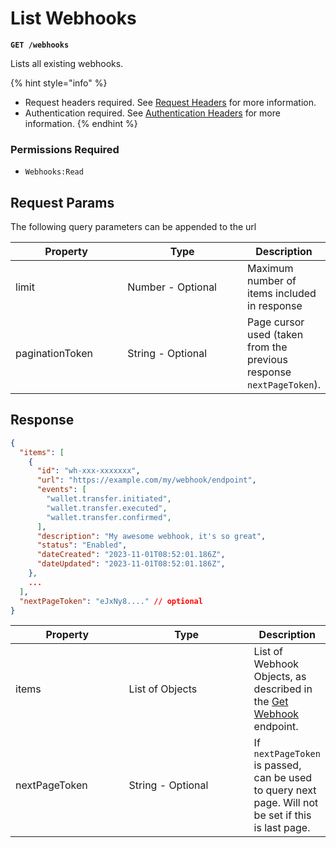 # List Webhooks

**`GET /webhooks`**

Lists all existing webhooks.

{% hint style="info" %}
* Request headers required. See [Request Headers](../../advanced-topics/authentication/request-headers.md) for more information.
* Authentication required. See [Authentication Headers](../../advanced-topics/authentication/request-headers.md#authentication-headers) for more information.
{% endhint %}

### Permissions Required

* `Webhooks:Read`

## Request Params

The following query parameters can be appended to the url

<table data-full-width="true"><thead><tr><th width="169.33333333333331">Property</th><th width="193">Type</th><th>Description</th></tr></thead><tbody><tr><td>limit</td><td>Number - Optional</td><td>Maximum number of items included in response</td></tr><tr><td>paginationToken</td><td>String - Optional</td><td>Page cursor used (taken from the previous response <code>nextPageToken</code>).</td></tr></tbody></table>

## Response

```json
{
  "items": [
    {
      "id": "wh-xxx-xxxxxxx",
      "url": "https://example.com/my/webhook/endpoint",
      "events": [
        "wallet.transfer.initiated",
        "wallet.transfer.executed",
        "wallet.transfer.confirmed",
      ],
      "description": "My awesome webhook, it's so great",
      "status": "Enabled",
      "dateCreated": "2023-11-01T08:52:01.186Z",
      "dateUpdated": "2023-11-01T08:52:01.186Z",
    },
    ...
  ],
  "nextPageToken": "eJxNy8...." // optional
}
```

<table data-full-width="true"><thead><tr><th width="169.33333333333331">Property</th><th width="193">Type</th><th>Description</th></tr></thead><tbody><tr><td>items</td><td>List of Objects</td><td>List of Webhook Objects, as described in the <a href="get-webhook.md#response">Get Webhook</a> endpoint.</td></tr><tr><td>nextPageToken</td><td>String - Optional</td><td>If <code>nextPageToken</code> is passed, can be used to query next page. Will not be set if this is last page.</td></tr></tbody></table>
